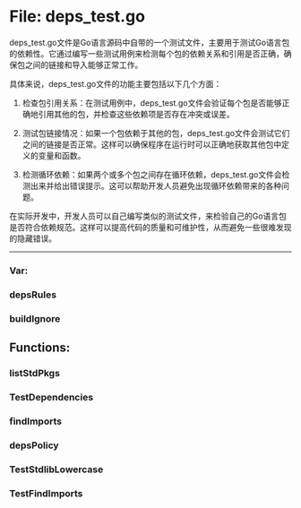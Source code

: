 # File: deps_test.go

deps_test.go文件是Go语言源码中自带的一个测试文件，主要用于测试Go语言包的依赖性。它通过编写一些测试用例来检测每个包的依赖关系和引用是否正确，确保包之间的链接和导入能够正常工作。

具体来说，deps_test.go文件的功能主要包括以下几个方面：

1. 检查包引用关系：在测试用例中，deps_test.go文件会验证每个包是否能够正确地引用其他的包，并检查这些依赖项是否存在冲突或误差。

2. 测试包链接情况：如果一个包依赖于其他的包，deps_test.go文件会测试它们之间的链接是否正常。这样可以确保程序在运行时可以正确地获取其他包中定义的变量和函数。

3. 检测循环依赖：如果两个或多个包之间存在循环依赖，deps_test.go文件会检测出来并给出错误提示。这可以帮助开发人员避免出现循环依赖带来的各种问题。

在实际开发中，开发人员可以自己编写类似的测试文件，来检验自己的Go语言包是否符合依赖规范。这样可以提高代码的质量和可维护性，从而避免一些很难发现的隐藏错误。




---

### Var:

### depsRules





### buildIgnore





## Functions:

### listStdPkgs





### TestDependencies





### findImports





### depsPolicy





### TestStdlibLowercase





### TestFindImports





